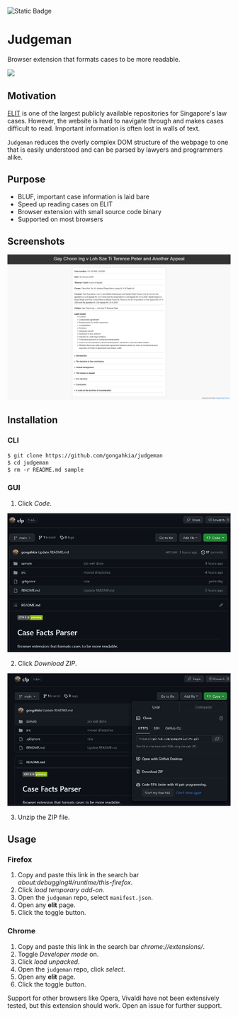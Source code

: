 ![Static Badge](https://img.shields.io/badge/Judgeman_1.0-passing-green)

# Judgeman

Browser extension that formats cases to be more readable.

![](https://i0.wp.com/www.spielanime.com/wp-content/uploads/2023/11/Jujutsu-Kaisen-244-spoilers-Can-Judgeman-defeat-Sukuna-4.webp?resize=1007%2C527&ssl=1)

## Motivation

[ELIT](https://www.elitigation.sg/_layouts/IELS/HomePage/Pages/Home.aspx) is one of the largest publicly available repositories for Singapore's law cases. However, the website is hard to navigate through and makes cases difficult to read. Important information is often lost in walls of text.

`Judgeman` reduces the overly complex DOM structure of the webpage to one that is easily understood and can be parsed by lawyers and programmers alike.

## Purpose

* BLUF, important case information is laid bare
* Speed up reading cases on ELIT
* Browser extension with small source code binary
* Supported on most browsers

## Screenshots

![](sample/screenshot-1.png)

## Installation

### CLI

```console
$ git clone https://github.com/gongahkia/judgeman
$ cd judgeman
$ rm -r README.md sample
```

### GUI

1. Click *Code*.

![](sample/install-1.png)

2. Click *Download ZIP*.

![](sample/install-2.png)

3. Unzip the ZIP file. 

## Usage

### Firefox
1. Copy and paste this link in the search bar *about:debugging#/runtime/this-firefox*.
2. Click *load temporary add-on*.
3. Open the `judgeman` repo, select `manifest.json`.
4. Open any **elit** page.
5. Click the toggle button.

### Chrome

1. Copy and paste this link in the search bar *chrome://extensions/*.
2. Toggle *Developer mode* on.
3. Click *load unpacked*.
4. Open the `judgeman` repo, click *select*.
5. Open any **elit** page.
6. Click the toggle button.

Support for other browsers like Opera, Vivaldi have not been extensively tested, but this extension should work. Open an issue for further support.

